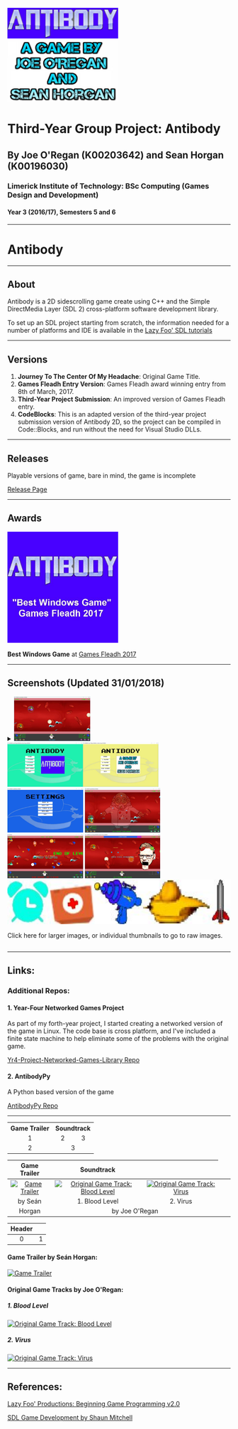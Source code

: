 <img src="https://raw.githubusercontent.com/joeaoregan/LIT-Yr3-Project-Antibody/master/Screenshots/Antibody1Logo.jpg" width=250 alt="Antibody Game Logo" title="Antibody Game Logo"/> \
<img src="https://raw.githubusercontent.com/joeaoregan/LIT-Yr3-Project-Antibody/master/Screenshots/Antibody2Credits.jpg" width=250 alt="Antibody Game Creators" title="Antibody Game Creators"/>

# Third-Year Group Project: Antibody

## By Joe O'Regan (K00203642) and Sean Horgan (K00196030)

### Limerick Institute of Technology: BSc Computing (Games Design and Development)

#### Year 3 (2016/17), Semesters 5 and 6

---

# Antibody

---

## About

Antibody is a 2D sidescrolling game create using C++ and the Simple DirectMedia Layer (SDL 2) cross-platform software development library.

To set up an SDL project starting from scratch, the information needed for a number of platforms and IDE is available in the [Lazy Foo' SDL tutorials](http://lazyfoo.net/tutorials/SDL/)

---

## Versions

1. **Journey To The Center Of My Headache**: Original Game Title.
2. **Games Fleadh Entry Version**: Games Fleadh award winning entry from 8th of March, 2017.
3. **Third-Year Project Submission**: An improved version of Games Fleadh entry.
4. **CodeBlocks**: This is an adapted version of the third-year project submission version of Antibody 2D, so the project can be compiled in Code::Blocks, and run without the need for Visual Studio DLLs.

---

## Releases

Playable versions of game, bare in mind, the game is incomplete

[Release Page](https://github.com/joeaoregan/LIT-Yr3-Project-Antibody/releases)

---

## Awards

<img src="https://raw.githubusercontent.com/joeaoregan/LIT-Yr3-Project-Antibody/master/Screenshots/BestWindowsGame.jpg" width=250 alt="Antibody 2D: Best Windows Game" title="Antibody 2D: Best Windows Game"/>

**Best Windows Game** at [Games Fleadh 2017](http://gamesfleadh.ie/results/)

---

## Screenshots (Updated 31/01/2018)

<details closed>
<summary>
<img src="https://raw.githubusercontent.com/joeaoregan/LIT-Yr3-Project-Antibody/master/Screenshots/Antibody3Multiplayer.jpg" title="Antibody 2D: Multiplayer" height="100"/>
<img src="https://raw.githubusercontent.com/joeaoregan/LIT-Yr3-Project-Antibody/master/Screenshots/Antibody4Menu.jpg" title="Antibody 2D: Menu" height="100"/>
<img src="https://raw.githubusercontent.com/joeaoregan/LIT-Yr3-Project-Antibody/master/Screenshots/Antibody5Settings.jpg" title="Antibody 2D: Settings Menu" height="100"/>
<img src="https://raw.githubusercontent.com/joeaoregan/LIT-Yr3-Project-Antibody/master/Screenshots/Antibody6Map.jpg" title="Antibody: Map" height="100"/>
<img src="https://raw.githubusercontent.com/joeaoregan/LIT-Yr3-Project-Antibody/master/Screenshots/Antibody7InfoMessages.jpg" title="Antibody 2D: Information Messages" height="100"/>
<img src="https://raw.githubusercontent.com/joeaoregan/LIT-Yr3-Project-Antibody/master/Screenshots/Antibody8Boss.jpg" title="Antibody 2D: End Of Level Boss" height="100"/>
<img src="https://raw.githubusercontent.com/joeaoregan/LIT-Yr3-Project-Antibody/master/Screenshots/Antibody9PowerUps.jpg" title="Antibody 2D: Power Ups" height="100"/>
<p>Click here for larger images, or individual thumbnails to go to raw images.</p>
</summary>

![Antibody 2D: Multiplayer](https://raw.githubusercontent.com/joeaoregan/LIT-Yr3-Project-Antibody/master/Screenshots/Antibody3Multiplayer.jpg "Antibody 2D: Multiplayer")
Antibody 2D: 2 Player Local Multiplayer

---

![Antibody 2D: Menu](https://raw.githubusercontent.com/joeaoregan/LIT-Yr3-Project-Antibody/master/Screenshots/Antibody4Menu.jpg "Antibody 2D: Menu")
Antibody 2D: Menu System

---

![Antibody 2D: Settings Menu](https://raw.githubusercontent.com/joeaoregan/LIT-Yr3-Project-Antibody/master/Screenshots/Antibody5Settings.jpg "Antibody 2D: Settings Menu")
Antibody 2D: Settings Menu

---

![Antibody 2D: Map](https://raw.githubusercontent.com/joeaoregan/LIT-Yr3-Project-Antibody/master/Screenshots/Antibody6Map.jpg "Antibody: Map")
Antibody 2D: Map

---

![Antibody 2D: Information Messages](https://raw.githubusercontent.com/joeaoregan/LIT-Yr3-Project-Antibody/master/Screenshots/Antibody7InfoMessages.jpg "Antibody 2D: Information Messages")
Antibody 2D: Virus Enemies, Information Messages, and Power Ups

---

![Antibody 2D: End Of Level Boss](https://raw.githubusercontent.com/joeaoregan/LIT-Yr3-Project-Antibody/master/Screenshots/Antibody8Boss.jpg "Antibody 2D: End Of Level Boss")
Antibody 2D: End Of Level Boss

---

![Antibody 2D: Power Ups](https://raw.githubusercontent.com/joeaoregan/LIT-Yr3-Project-Antibody/master/Screenshots/Antibody9PowerUps.jpg "Antibody 2D: Power Ups")
Antibody 2D: Power Ups for time, health, lasers, lives, rockets

</details>

---

## Links:

### Additional Repos:

#### 1. Year-Four Networked Games Project

As part of my forth-year project, I started creating a networked version of the game in Linux. The code base is cross platform, and I've included a finite state machine to help eliminate some of the problems with the original game.

[Yr4-Project-Networked-Games-Library Repo](https://github.com/joeaoregan/Yr4-Project-Networked-Games-Library)

#### 2. AntibodyPy

A Python based version of the game

[AntibodyPy Repo](https://github.com/joeaoregan/AntibodyPy)

---

<style>
    th, td {
        text-align: center;
    }
</style>

<table>
<tr>
    <th>Game Trailer</th><th colspan=2>Soundtrack</th>
</tr>
<tr>
    <td>1</td><td>2</td><td>3</td>
</tr>
<tr>
    <td>2</td><td colspan=2>3</td>
</tr>
</table>

|                                       Game Trailer                                        |                                                  Soundtrack                                                   |                                                                                                         |
| :---------------------------------------------------------------------------------------: | :-----------------------------------------------------------------------------------------------------------: | :-----------------------------------------------------------------------------------------------------: |
| [![Game Trailer](https://i.ytimg.com/vi/HQiAlmhXLqA/1.jpg)](https://youtu.be/HQiAlmhXLqA) | [![Original Game Track: Blood Level](https://i.ytimg.com/vi/ibIjSwFLAGo/1.jpg)](https://youtu.be/ibIjSwFLAGo) | [![Original Game Track: Virus](https://i.ytimg.com/vi/sHVVEVyt4xQ/1.jpg)](https://youtu.be/sHVVEVyt4xQ) |
|                                          by Seán                                          |                                                1. Blood Level                                                 |                                                2. Virus                                                 |
|                            Horgan <td colspan=2>by Joe O'Regan                            |

| Header |     |
| :----: | :-: |
|   0    |  1  |

#### Game Trailer by Seán Horgan:

[![Game Trailer](https://i.ytimg.com/vi/HQiAlmhXLqA/1.jpg)](https://youtu.be/HQiAlmhXLqA)

#### Original Game Tracks by Joe O'Regan:

##### 1. Blood Level

[![Original Game Track: Blood Level](https://i.ytimg.com/vi/ibIjSwFLAGo/1.jpg)](https://youtu.be/ibIjSwFLAGo)

##### 2. Virus

[![Original Game Track: Virus](https://i.ytimg.com/vi/sHVVEVyt4xQ/1.jpg)](https://youtu.be/sHVVEVyt4xQ)

---

## References:

[Lazy Foo' Productions: Beginning Game Programming v2.0](http://lazyfoo.net/tutorials/SDL/)

[SDL Game Development by Shaun Mitchell](https://www.packtpub.com/game-development/sdl-game-development)
